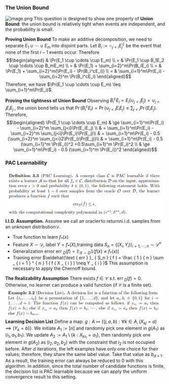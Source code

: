 ### The Union Bound
![image.png](https://cdn.nlark.com/yuque/0/2023/png/1044864/1700885739277-8e603e01-cfb8-4e72-b105-1cb42f5f22f1.png#averageHue=%23fbfaf9&clientId=u015fcbda-a463-4&from=paste&height=189&id=u885c9e48&originHeight=189&originWidth=932&originalType=binary&ratio=1&rotation=0&showTitle=false&size=49615&status=done&style=none&taskId=u1b07cf33-c91d-468c-bb41-062c4bd224d&title=&width=932)
This question is designed to show one property of **Union Bound**: the union bound is relatively tight when events are independent, and the probability is small.

**Proving Union Bound** To make an additive decomposition, we need to separate $E_1 \cup \cdots \cup E_m$ into disjoint parts. Let $B_i:= \cap_{j<i}E_j^c$ be the event that none of the first $i-1$ events occur. 
Therefore
$$\begin{aligned}
& \Pr(E_1 \cup \cdots \cup E_m) \\
= & \Pr(E_1 \cup B_1E_2 \cup \cdots \cup B_mE_m) \\ 
= & \Pr(E_1) + \sum_{i=2}^m\Pr(B_iE_i) \\
= & \Pr(E_1) + \sum_{i=2}^m(\Pr(E_i) - \Pr(B_i^cE_i)) \\
= & \sum_{i=1}^m\Pr(E_i) - \sum_{i=2}^m \Pr(B_i^cE_i)
\end{aligned}$$
Therefore, we have $\Pr(E_1 \cup \cdots \cup E_m) \leq \sum_{i=1}^m\Pr(E_i)$.

**Proving the tightness of Union Bound** Observing $B_i^cE_i = E_i(\cup_{j<i}E_j)=\cup_{j<i}E_iE_j$ , the union bond tells us that $\Pr(B_i^cE_i) = \Pr(\cup_{j<i}E_iE_j)\le \sum_{j<i}\Pr(E_iE_j).$  Therefore, 
$$\begin{aligned}
\Pr(E_1 \cup \cdots \cup E_m) & \ge \sum_{i=1}^m\Pr(E_i) - \sum_{i=2}^m \sum_{j<i}\Pr(E_iE_j) \\
& = \sum_{i=1}^m\Pr(E_i) - \sum_{i=2}^m \sum_{j<i}\Pr(E_i)\Pr(E_j)\\
& = \sum_{i=1}^m\Pr(E_i) - 0.5 (\sum_{i=2}^m \sum_{j<i}2\Pr(E_i)\Pr(E_j))\\
& = \sum_{i=1}^m\Pr(E_i) - 0.5 (\sum_{i=1}^m \Pr(E_i))^2 +0.5\sum_{i=1}^m \Pr(E_i)^2 \\
& \ge \sum_{i=1}^m\Pr(E_i) - 0.5 (\sum_{i=1}^m \Pr(E_i))^2
\end{aligned}$$


### PAC Learnability
![image.png](utils/pac-def.png)
**I.I.D. Assumption.** Assume we call an oracle$\mathcal{O}$to return$n$i.i.d. samples from an unknown distribution$\mathcal{D}.$

- True function to learn $f _ { * } ( x )$
- Feature $X \sim \mathcal{D},$  label $Y=f_*(X),$training data $S _ { n } = \{ ( X _ { i } , Y _ { i } ) \} _ { i = 1 , \cdots , n } \sim \mathcal{D} ^ { n }$
- Generalization error $\text { err } _ { D } ( f ) = \mathbb{E} _ { X \sim D } \mathbb{1} ( f ( x ) \neq f _ { * } ( x ) )$
- Training error $\widehat{\text { err } }_ { S_n } ( f ) = \frac { 1 } { n } \sum _ { i = 1 } ^ { n } 1 ( f ( X _ { i } ) \neq Y _ { i } )$
This assumption is necessary to apply the Chernoff bound.

**The Realizability Assumption** There exists $f \in \mathcal{C}$ s.t.  $\text { err } _ { D } ( f ) =0.$ 
Otherwise, no learner can produce a valid function (if $\mathcal{C}$ is a finite set).
![image.png](utils/dec-list.png)
**Learning Decision List** Define a map: $g: A \mapsto \{ (j,a,b):\forall k \in A, (X_{kj}=a)\implies (Y_k=b)\}.$ We initiate $A_1:=[n]$ and randomly pick one element in $g(A_1)$ as $(i_1, a_1, b_1).$ We update $A_2:=A_1\setminus \{k: X_{ki_1}=a_1\},$ then randomly pick one element in $g(A_2)$ as $(i_2, a_2, b_2)$ with the constraint that $i_2$ is not occupied before. After $d$ iterations, the left examples have only one choice for their values; therefore, they share the same label value. Take that value as $b_{d+1}.$ As a result, the training error can always be reduced to 0 with this algorithm. In addition, since the total number of candidate functions is finite, the decision list is PAC learnable because we can apply the uniform convergence result to this setting.
